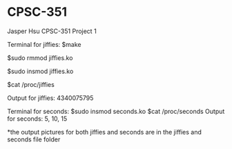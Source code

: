 # CPSC-351
Jasper Hsu
CPSC-351 Project 1

Terminal for jiffies:
$make

$sudo rmmod jiffies.ko

$sudo insmod jiffies.ko

$cat /proc/jiffies

Output for jiffies: 4340075795

Terminal for seconds:
$sudo insmod seconds.ko
$cat /proc/seconds
Output for seconds: 5, 10, 15

*the output pictures for both jiffies and seconds are in the jiffies and seconds file folder

